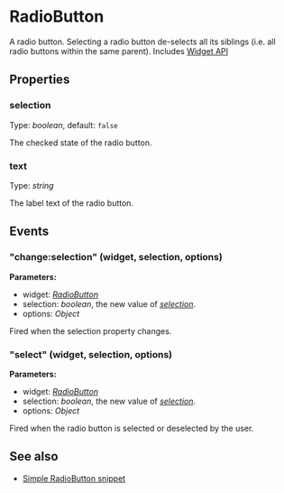 ---
---
# RadioButton
A radio button. Selecting a radio button de-selects all its siblings (i.e. all radio buttons within the same parent).
Includes [Widget API](Widget.md)

## Properties
### selection
Type: *boolean*, default: `false`

The checked state of the radio button.
### text
Type: *string*

The label text of the radio button.

## Events
### "change:selection" (widget, selection, options)

**Parameters:**

- widget: *[RadioButton](RadioButton.md)*
- selection: *boolean*, the new value of *[selection](#selection)*.
- options: *Object*

Fired when the selection property changes.

### "select" (widget, selection, options)

**Parameters:**

- widget: *[RadioButton](RadioButton.md)*
- selection: *boolean*, the new value of *[selection](#selection)*.
- options: *Object*

Fired when the radio button is selected or deselected by the user.


## See also
- [Simple RadioButton snippet](https://github.com/eclipsesource/tabris-js/blob/v1.4.0/snippets/radiobutton/radiobutton.js)
